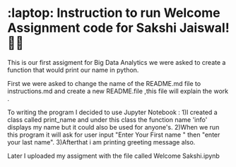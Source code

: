 #  :laptop: Instruction to run Welcome Assignment code for Sakshi Jaiswal!:girl::icecream:

This is our first assigment for Big Data Analytics we were asked to create a function that would print our name in python.

First we were asked to change the name of the README.md file to instructions.md and create a new README.file ,this file will  explain the work .


To writing the program I decided to use Jupyter Notebook :
1)I created a class called print_name and under this class the function name 'info' displays my name but it could also be used for anyone's.
2)When we run this program it will ask for user input "Enter Your First name " then "enter your last name".
3)Afterthat i am printing greeting message also.

Later I uploaded my assigment with the file called Welcome Sakshi.ipynb






